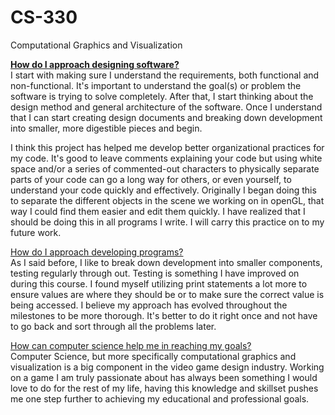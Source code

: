 # CS-330
Computational Graphics and Visualization

<ins>**How do I approach designing software?**</ins> <br><be>
I start with making sure I understand the requirements, both functional and non-functional. It's important to understand the goal(s) or problem the software is trying to solve completely. After that, I start thinking about the design method and general architecture of the software. Once I understand that I can start creating design documents and breaking down development into smaller, more digestible pieces and begin.

I think this project has helped me develop better organizational practices for my code. It's good to leave comments explaining your code but using white space and/or a series of commented-out characters to physically separate parts of your code can go a long way for others, or even yourself, to understand your code quickly and effectively. Originally I began doing this to separate the different objects in the scene we working on in openGL, that way I could find them easier and edit them quickly. I have realized that I should be doing this in all programs I write. I will carry this practice on to my future work.  

<ins> How do I approach developing programs?</ins> <br><be>
As I said before, I like to break down development into smaller components, testing regularly through out. Testing is something I have improved on during this course. I found myself utilizing print statements a lot more to ensure values are where they should be or to make sure the correct value is being accessed. I believe my approach has evolved throughout the milestones to be more thorough. It's better to do it right once and not have to go back and sort through all the problems later.

<ins> How can computer science help me in reaching my goals?</ins> <br><be>
Computer Science, but more specifically computational graphics and visualization is a big component in the video game design industry. Working on a game I am truly passionate about has always been something I would love to do for the rest of my life, having this knowledge and skillset pushes me one step further to achieving my educational and professional goals.
